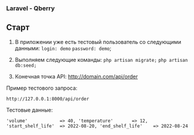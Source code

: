 ### Laravel - Qberry

## Старт

1) В приложении уже есть тестовый пользователь со следующими данными:
`login: demo`
`password: demo`;

2) Выполняем следующие команды:
`php artisan migrate;`
`php artisan db:seed;`

3) Конечная точка API: http://domain.com/api/order

Пример тестового запроса:

`http://127.0.0.1:8000/api/order`

Тестовые данные:

`
'volume'            => 40,
'temperature'       => 12,
'start_shelf_life'  => 2022-08-20,
'end_shelf_life'    => 2022-08-24
`
